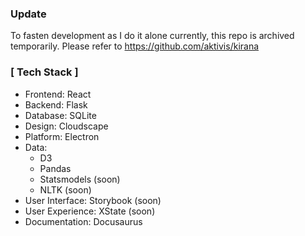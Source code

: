 ### Update
To fasten development as I do it alone currently, this repo is archived temporarily. Please refer to https://github.com/aktivis/kirana

### [ Tech Stack ]

- Frontend: React
- Backend: Flask
- Database: SQLite
- Design: Cloudscape
- Platform: Electron
- Data:
  - D3
  - Pandas
  - Statsmodels (soon)
  - NLTK (soon)
- User Interface: Storybook (soon)
- User Experience: XState (soon)
- Documentation: Docusaurus

